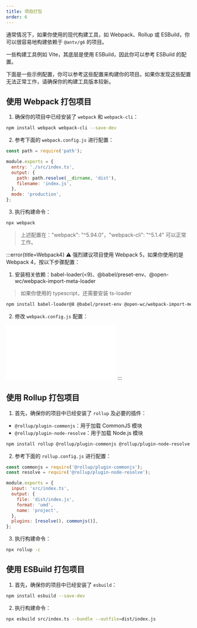 ```yaml
---
title: 项目打包
order: 6
---
```


通常情况下，如果你使用的现代构建工具，如 Webpack、Rollup 或 ESBuild，你可以很容易地构建依赖于 `@antv/g6` 的项目。

一些构建工具例如 Vite，其底层是使用 ESBuild，因此你可以参考 ESBuild 的配置。

下面是一些示例配置，你可以参考这些配置来构建你的项目。如果你发现这些配置无法正常工作，请确保你的构建工具版本较新。

## 使用 Webpack 打包项目

1. 确保你的项目中已经安装了 `webpack` 和 `webpack-cli`：

```bash
npm install webpack webpack-cli --save-dev
```

2. 参考下面的 `webpack.config.js` 进行配置：

```js
const path = require('path');

module.exports = {
  entry: './src/index.ts',
  output: {
    path: path.resolve(__dirname, 'dist'),
    filename: 'index.js',
  },
  mode: 'production',
};
```

3. 执行构建命令：

```bash
npx webpack
```

> 上述配置在："webpack": "^5.94.0"，"webpack-cli": "^5.1.4" 可以正常工作。

:::error{title=Webpack4}
⚠️ 强烈建议项目使用 Webpack 5，如果你使用的是 Webpack 4，按以下步骤配置：

1. 安装相关依赖：babel-loader(<9)、@babel/preset-env、@open-wc/webpack-import-meta-loader

> 如果你使用的 typescript，还需要安装 ts-loader

```bash
npm install babel-loader@8 @babel/preset-env @open-wc/webpack-import-meta-loader --save-dev
```

2. 修改 `webpack.config.js` 配置：

<embed src="../feature-common/webpack4.md"></embed>
:::

## 使用 Rollup 打包项目

1. 首先，确保你的项目中已经安装了 `rollup` 及必要的插件：

- `@rollup/plugin-commonjs`：用于加载 CommonJS 模块
- `@rollup/plugin-node-resolve`：用于加载 Node.js 模块

```bash
npm install rollup @rollup/plugin-commonjs @rollup/plugin-node-resolve --save-dev
```

2. 参考下面的 `rollup.config.js` 进行配置：

```js
const commonjs = require('@rollup/plugin-commonjs');
const resolve = require('@rollup/plugin-node-resolve');

module.exports = {
  input: 'src/index.ts',
  output: {
    file: 'dist/index.js',
    format: 'umd',
    name: 'project',
  },
  plugins: [resolve(), commonjs()],
};
```

3. 执行构建命令：

```bash
npx rollup -c
```

## 使用 ESBuild 打包项目

1. 首先，确保你的项目中已经安装了 `esbuild`：

```bash
npm install esbuild --save-dev
```

2. 执行构建命令：

```bash
npx esbuild src/index.ts --bundle --outfile=dist/index.js
```

